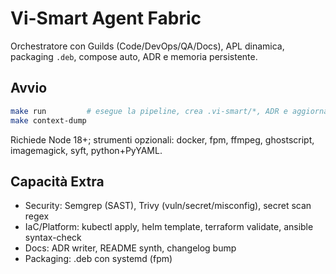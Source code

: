 # Vi-Smart Agent Fabric

Orchestratore con Guilds (Code/DevOps/QA/Docs), APL dinamica, packaging `.deb`, compose auto, ADR e memoria persistente.

## Avvio
```bash
make run         # esegue la pipeline, crea .vi-smart/*, ADR e aggiorna README
make context-dump
```

Richiede Node 18+; strumenti opzionali: docker, fpm, ffmpeg, ghostscript, imagemagick, syft, python+PyYAML.

## Capacità Extra
- Security: Semgrep (SAST), Trivy (vuln/secret/misconfig), secret scan regex
- IaC/Platform: kubectl apply, helm template, terraform validate, ansible syntax-check
- Docs: ADR writer, README synth, changelog bump
- Packaging: .deb con systemd (fpm)
